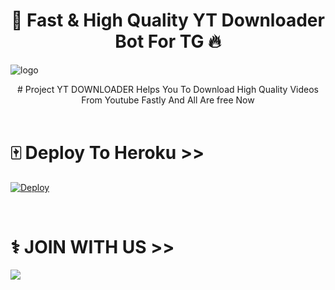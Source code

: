 <h1 align="center"><b>🍁 Fast & High Quality YT Downloader Bot For TG 🔥</b></h1>

![logo](https://telegra.ph/file/fe4379cb5ebf812e3379e.jpg)
<br>
<p align="center">
    # Project YT DOWNLOADER Helps You To Download High Quality Videos From Youtube Fastly And All Are free Now
    <br><br>
 
# 🀄 Deploy To Heroku >>

[![Deploy](https://www.herokucdn.com/deploy/button.svg)](https://heroku.com/deploy?template=https://github.com/Jimicreator/Ytdl)

<br>

# ⚕️ JOIN WITH US >>

<a href="https://t.me/jns_bots"><img src="https://img.shields.io/badge/Join-Telegram%20SUPGroup-red.svg?logo=Telegram"></a>
